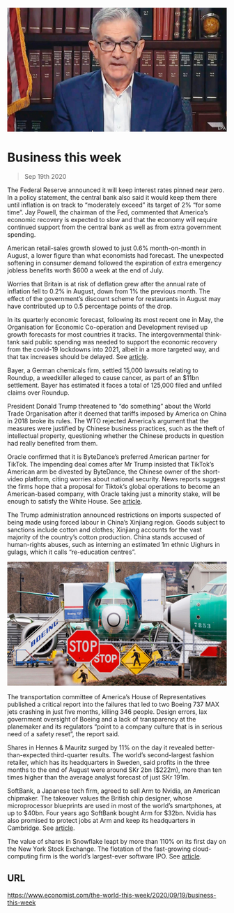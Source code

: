 ![](./images/20200919_WWP002_0.jpg)

# Business this week

> Sep 19th 2020

The Federal Reserve announced it will keep interest rates pinned near zero. In a policy statement, the central bank also said it would keep them there until inflation is on track to “moderately exceed” its target of 2% “for some time”. Jay Powell, the chairman of the Fed, commented that America’s economic recovery is expected to slow and that the economy will require continued support from the central bank as well as from extra government spending.

American retail-sales growth slowed to just 0.6% month-on-month in August, a lower figure than what economists had forecast. The unexpected softening in consumer demand followed the expiration of extra emergency jobless benefits worth $600 a week at the end of July.

Worries that Britain is at risk of deflation grew after the annual rate of inflation fell to 0.2% in August, down from 1% the previous month. The effect of the government’s discount scheme for restaurants in August may have contributed up to 0.5 percentage points of the drop.

In its quarterly economic forecast, following its most recent one in May, the Organisation for Economic Co-operation and Development revised up growth forecasts for most countries it tracks. The intergovernmental think-tank said public spending was needed to support the economic recovery from the covid-19 lockdowns into 2021, albeit in a more targeted way, and that tax increases should be delayed. See [article](https://www.economist.com//node/21791871).

Bayer, a German chemicals firm, settled 15,000 lawsuits relating to Roundup, a weedkiller alleged to cause cancer, as part of an $11bn settlement. Bayer has estimated it faces a total of 125,000 filed and unfiled claims over Roundup.

President Donald Trump threatened to “do something” about the World Trade Organisation after it deemed that tariffs imposed by America on China in 2018 broke its rules. The WTO rejected America’s argument that the measures were justified by Chinese business practices, such as the theft of intellectual property, questioning whether the Chinese products in question had really benefited from them.

Oracle confirmed that it is ByteDance’s preferred American partner for TikTok. The impending deal comes after Mr Trump insisted that TikTok’s American arm be divested by ByteDance, the Chinese owner of the short-video platform, citing worries about national security. News reports suggest the firms hope that a proposal for Tiktok’s global operations to become an American-based company, with Oracle taking just a minority stake, will be enough to satisfy the White House. See [article](https://www.economist.com//business/2020/09/16/who-are-the-tiktok-sagas-biggest-winners).

The Trump administration announced restrictions on imports suspected of being made using forced labour in China’s Xinjiang region. Goods subject to sanctions include cotton and clothes; Xinjiang accounts for the vast majority of the country’s cotton production. China stands accused of human-rights abuses, such as interning an estimated 1m ethnic Uighurs in gulags, which it calls “re-education centres”.



![](./images/20200919_WWP003_0.jpg)

The transportation committee of America’s House of Representatives published a critical report into the failures that led to two Boeing 737 MAX jets crashing in just five months, killing 346 people. Design errors, lax government oversight of Boeing and a lack of transparency at the planemaker and its regulators “point to a company culture that is in serious need of a safety reset”, the report said.

Shares in Hennes & Mauritz surged by 11% on the day it revealed better-than-expected third-quarter results. The world’s second-largest fashion retailer, which has its headquarters in Sweden, said profits in the three months to the end of August were around SKr 2bn ($222m), more than ten times higher than the average analyst forecast of just SKr 191m.

SoftBank, a Japanese tech firm, agreed to sell Arm to Nvidia, an American chipmaker. The takeover values the British chip designer, whose microprocessor blueprints are used in most of the world’s smartphones, at up to $40bn. Four years ago SoftBank bought Arm for $32bn. Nvidia has also promised to protect jobs at Arm and keep its headquarters in Cambridge. See [article](https://www.economist.com//business/2020/09/19/how-nvidias-purchase-of-arm-could-open-new-markets).

The value of shares in Snowflake leapt by more than 110% on its first day on the New York Stock Exchange. The flotation of the fast-growing cloud-computing firm is the world’s largest-ever software IPO. See [article](https://www.economist.com//business/2020/09/15/how-snowflake-raised-3bn-in-a-record-software-ipo).

## URL

https://www.economist.com/the-world-this-week/2020/09/19/business-this-week
